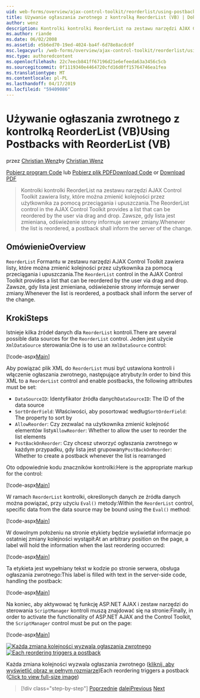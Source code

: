 ```yaml
---
uid: web-forms/overview/ajax-control-toolkit/reorderlist/using-postbacks-with-reorderlist-vb
title: Używanie ogłaszania zwrotnego z kontrolką ReorderList (VB) | Dokumentacja firmy Microsoft
author: wenz
description: Kontrolki kontrolki ReorderList na zestawu narzędzi AJAX Control Toolkit zawiera listy, które można zmienić kolejności przez użytkownika za pomocą przeciągania i upuszczania. Zawsze, gdy lista jest zmieniana, zamówienia zakupu...
ms.author: riande
ms.date: 06/02/2008
ms.assetid: e5b6ed70-19ed-4024-ba4f-6d78e8acdc0f
msc.legacyurl: /web-forms/overview/ajax-control-toolkit/reorderlist/using-postbacks-with-reorderlist-vb
msc.type: authoredcontent
ms.openlocfilehash: 22c7eecb841ff67196d21e6efeeda63a3456c5cb
ms.sourcegitcommit: 0f1119340e4464720cfd16d0ff15764746ea1fea
ms.translationtype: MT
ms.contentlocale: pl-PL
ms.lasthandoff: 04/17/2019
ms.locfileid: "59409086"
---
```

# <a name="using-postbacks-with-reorderlist-vb"></a><span data-ttu-id="29131-104">Używanie ogłaszania zwrotnego z kontrolką ReorderList (VB)</span><span class="sxs-lookup"><span data-stu-id="29131-104">Using Postbacks with ReorderList (VB)</span></span>

<span data-ttu-id="29131-105">przez [Christian Wenz](https://github.com/wenz)</span><span class="sxs-lookup"><span data-stu-id="29131-105">by [Christian Wenz](https://github.com/wenz)</span></span>

<span data-ttu-id="29131-106">[Pobierz program Code](http://download.microsoft.com/download/9/3/f/93f8daea-bebd-4821-833b-95205389c7d0/ReorderList4.vb.zip) lub [Pobierz plik PDF](http://download.microsoft.com/download/2/d/c/2dc10e34-6983-41d4-9c08-f78f5387d32b/reorderlist4VB.pdf)</span><span class="sxs-lookup"><span data-stu-id="29131-106">[Download Code](http://download.microsoft.com/download/9/3/f/93f8daea-bebd-4821-833b-95205389c7d0/ReorderList4.vb.zip) or [Download PDF](http://download.microsoft.com/download/2/d/c/2dc10e34-6983-41d4-9c08-f78f5387d32b/reorderlist4VB.pdf)</span></span>

> <span data-ttu-id="29131-107">Kontrolki kontrolki ReorderList na zestawu narzędzi AJAX Control Toolkit zawiera listy, które można zmienić kolejności przez użytkownika za pomocą przeciągania i upuszczania.</span><span class="sxs-lookup"><span data-stu-id="29131-107">The ReorderList control in the AJAX Control Toolkit provides a list that can be reordered by the user via drag and drop.</span></span> <span data-ttu-id="29131-108">Zawsze, gdy lista jest zmieniana, odświeżenie strony informuje serwer zmiany.</span><span class="sxs-lookup"><span data-stu-id="29131-108">Whenever the list is reordered, a postback shall inform the server of the change.</span></span>


## <a name="overview"></a><span data-ttu-id="29131-109">Omówienie</span><span class="sxs-lookup"><span data-stu-id="29131-109">Overview</span></span>

<span data-ttu-id="29131-110">`ReorderList` Formantu w zestawu narzędzi AJAX Control Toolkit zawiera listy, które można zmienić kolejności przez użytkownika za pomocą przeciągania i upuszczania.</span><span class="sxs-lookup"><span data-stu-id="29131-110">The `ReorderList` control in the AJAX Control Toolkit provides a list that can be reordered by the user via drag and drop.</span></span> <span data-ttu-id="29131-111">Zawsze, gdy lista jest zmieniana, odświeżenie strony informuje serwer zmiany.</span><span class="sxs-lookup"><span data-stu-id="29131-111">Whenever the list is reordered, a postback shall inform the server of the change.</span></span>

## <a name="steps"></a><span data-ttu-id="29131-112">Kroki</span><span class="sxs-lookup"><span data-stu-id="29131-112">Steps</span></span>

<span data-ttu-id="29131-113">Istnieje kilka źródeł danych dla `ReorderList` kontroli.</span><span class="sxs-lookup"><span data-stu-id="29131-113">There are several possible data sources for the `ReorderList` control.</span></span> <span data-ttu-id="29131-114">Jeden jest użycie `XmlDataSource` sterowania:</span><span class="sxs-lookup"><span data-stu-id="29131-114">One is to use an `XmlDataSource` control:</span></span>

[!code-aspx[Main](using-postbacks-with-reorderlist-vb/samples/sample1.aspx)]

<span data-ttu-id="29131-115">Aby powiązać plik XML do `ReorderList` musi być ustawiona kontroli i włączenie ogłaszania zwrotnego, następujące atrybuty:</span><span class="sxs-lookup"><span data-stu-id="29131-115">In order to bind this XML to a `ReorderList` control and enable postbacks, the following attributes must be set:</span></span>

- <span data-ttu-id="29131-116">`DataSourceID`: Identyfikator źródła danych</span><span class="sxs-lookup"><span data-stu-id="29131-116">`DataSourceID`: The ID of the data source</span></span>
- <span data-ttu-id="29131-117">`SortOrderField`: Właściwości, aby posortować według</span><span class="sxs-lookup"><span data-stu-id="29131-117">`SortOrderField`: The property to sort by</span></span>
- <span data-ttu-id="29131-118">`AllowReorder`: Czy zezwalać na użytkownika zmienić kolejność elementów listy</span><span class="sxs-lookup"><span data-stu-id="29131-118">`AllowReorder`: Whether to allow the user to reorder the list elements</span></span>
- <span data-ttu-id="29131-119">`PostBackOnReorder`: Czy chcesz utworzyć ogłaszania zwrotnego w każdym przypadku, gdy lista jest grupowany</span><span class="sxs-lookup"><span data-stu-id="29131-119">`PostBackOnReorder`: Whether to create a postback whenever the list is rearranged</span></span>

<span data-ttu-id="29131-120">Oto odpowiednie kodu znaczników kontrolki:</span><span class="sxs-lookup"><span data-stu-id="29131-120">Here is the appropriate markup for the control:</span></span>

[!code-aspx[Main](using-postbacks-with-reorderlist-vb/samples/sample2.aspx)]

<span data-ttu-id="29131-121">W ramach `ReorderList` kontrolki, określonych danych ze źródła danych można powiązać, przy użyciu `Eval()` metody:</span><span class="sxs-lookup"><span data-stu-id="29131-121">Within the `ReorderList` control, specific data from the data source may be bound using the `Eval()` method:</span></span>

[!code-aspx[Main](using-postbacks-with-reorderlist-vb/samples/sample3.aspx)]

<span data-ttu-id="29131-122">W dowolnym położeniu na stronie etykiety będzie wyświetlał informacje po ostatniej zmiany kolejności wystąpił:</span><span class="sxs-lookup"><span data-stu-id="29131-122">At an arbitrary position on the page, a label will hold the information when the last reordering occurred:</span></span>

[!code-aspx[Main](using-postbacks-with-reorderlist-vb/samples/sample4.aspx)]

<span data-ttu-id="29131-123">Ta etykieta jest wypełniany tekst w kodzie po stronie serwera, obsługa ogłaszania zwrotnego:</span><span class="sxs-lookup"><span data-stu-id="29131-123">This label is filled with text in the server-side code, handling the postback:</span></span>

[!code-aspx[Main](using-postbacks-with-reorderlist-vb/samples/sample5.aspx)]

<span data-ttu-id="29131-124">Na koniec, aby aktywować tę funkcję ASP.NET AJAX i zestaw narzędzi do sterowania `ScriptManager` kontroli muszą znajdować się na stronie:</span><span class="sxs-lookup"><span data-stu-id="29131-124">Finally, in order to activate the functionality of ASP.NET AJAX and the Control Toolkit, the `ScriptManager` control must be put on the page:</span></span>

[!code-aspx[Main](using-postbacks-with-reorderlist-vb/samples/sample6.aspx)]


<span data-ttu-id="29131-125">[![Każda zmiana kolejności wyzwala ogłaszania zwrotnego](using-postbacks-with-reorderlist-vb/_static/image2.png)](using-postbacks-with-reorderlist-vb/_static/image1.png)</span><span class="sxs-lookup"><span data-stu-id="29131-125">[![Each reordering triggers a postback](using-postbacks-with-reorderlist-vb/_static/image2.png)](using-postbacks-with-reorderlist-vb/_static/image1.png)</span></span>

<span data-ttu-id="29131-126">Każda zmiana kolejności wyzwala ogłaszania zwrotnego ([kliknij, aby wyświetlić obraz w pełnym rozmiarze](using-postbacks-with-reorderlist-vb/_static/image3.png))</span><span class="sxs-lookup"><span data-stu-id="29131-126">Each reordering triggers a postback ([Click to view full-size image](using-postbacks-with-reorderlist-vb/_static/image3.png))</span></span>

> [!div class="step-by-step"]
> <span data-ttu-id="29131-127">[Poprzednie](drag-and-drop-via-reorderlist-cs.md)
> [dalej](drag-and-drop-via-reorderlist-vb.md)</span><span class="sxs-lookup"><span data-stu-id="29131-127">[Previous](drag-and-drop-via-reorderlist-cs.md)
[Next](drag-and-drop-via-reorderlist-vb.md)</span></span>
